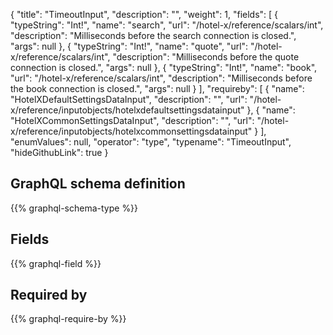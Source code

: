 {
  "title": "TimeoutInput",
  "description": "",
  "weight": 1,
  "fields": [
    {
      "typeString": "Int!",
      "name": "search",
      "url": "/hotel-x/reference/scalars/int",
      "description": "Milliseconds before the search connection is closed.",
      "args": null
    },
    {
      "typeString": "Int!",
      "name": "quote",
      "url": "/hotel-x/reference/scalars/int",
      "description": "Milliseconds before the quote connection is closed.",
      "args": null
    },
    {
      "typeString": "Int!",
      "name": "book",
      "url": "/hotel-x/reference/scalars/int",
      "description": "Milliseconds before the book connection is closed.",
      "args": null
    }
  ],
  "requireby": [
    {
      "name": "HotelXDefaultSettingsDataInput",
      "description": "",
      "url": "/hotel-x/reference/inputobjects/hotelxdefaultsettingsdatainput"
    },
    {
      "name": "HotelXCommonSettingsDataInput",
      "description": "",
      "url": "/hotel-x/reference/inputobjects/hotelxcommonsettingsdatainput"
    }
  ],
  "enumValues": null,
  "operator": "type",
  "typename": "TimeoutInput",
  "hideGithubLink": true
}
## GraphQL schema definition

{{% graphql-schema-type %}}

## Fields

{{% graphql-field %}}

## Required by

{{% graphql-require-by %}}
